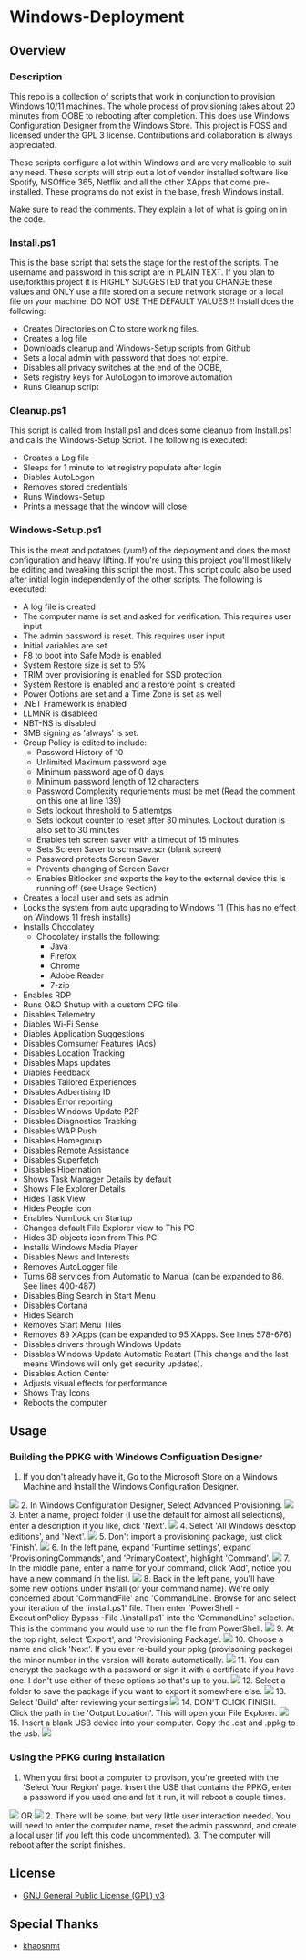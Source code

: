 # Windows-Deployment

## Overview

### Description

This repo is a collection of scripts that work in conjunction to provision Windows 10/11 machines.
The whole process of provisioning takes about 20 minutes from OOBE to rebooting after completion.
This does use Windows Configuration Designer from the Windows Store.
This project is FOSS and licensed under the GPL 3 license. Contributions and collaboration is always appreciated.

These scripts configure a lot within Windows and are very malleable to suit any need. These scripts will strip out a lot of vendor installed software like Spotify, MSOffice 365, Netflix and all the other XApps that come pre-installed. These programs do not exist in the base, fresh Windows install.

Make sure to read the comments. They explain a lot of what is going on in the code.

### Install.ps1

This is the base script that sets the stage for the rest of the scripts.
The username and password in this script are in PLAIN TEXT.
If you plan to use/forkthis project it is HIGHLY SUGGESTED that you CHANGE these values and ONLY use a file stored on a secure network storage or a local file on your machine. DO NOT USE THE DEFAULT VALUES!!!
Install does the following:

- Creates Directories on C to store working files.
- Creates a log file
- Downloads cleanup and Windows-Setup scripts from Github
- Sets a local admin with password that does not expire.
- Disables all privacy switches at the end of the OOBE,
- Sets registry keys for AutoLogon to improve automation
- Runs Cleanup script

### Cleanup.ps1

This script is called from Install.ps1 and does some cleanup from Install.ps1 and calls the Windows-Setup Script.
The following is executed:

- Creates a Log file
- Sleeps for 1 minute to let registry populate after login
- Diables AutoLogon
- Removes stored credentials
- Runs Windows-Setup
- Prints a message that the window will close

### Windows-Setup.ps1

This is the meat and potatoes (yum!) of the deployment and does the most configuration and heavy lifting.
If you're using this project you'll most likely be editing and tweaking this script the most.
This script could also be used after initial login independently of the other scripts.
The following is executed:

- A log file is created
- The computer name is set and asked for verification. This requires user input
- The admin password is reset. This requires user input
- Initial variables are set
- F8 to boot into Safe Mode is enabled
- System Restore size is set to 5%
- TRIM over provisioning is enabled for SSD protection
- System Restore is enabled and a restore point is created
- Power Options are set and a Time Zone is set as well
- .NET Framework is enabled
- LLMNR is disableed
- NBT-NS is disabled
- SMB signing as 'always' is set.
- Group Policy is edited to include:
    * Password History of 10
    * Unlimited Maximum password age
    * Minimum password age of 0 days
    * Minimum password length of 12 characters
    * Password Complexity requriements must be met (Read the comment on this one at line 139)
    * Sets lockout threshold to 5 attemtps
    * Sets lockout counter to reset after 30 minutes. Lockout duration is also set to 30 minutes
    * Enables teh screen saver with a timeout of 15 minutes
    * Sets Screen Saver to scrnsave.scr (blank screen)
    * Password protects Screen Saver
    * Prevents changing of Screen Saver
    * Enables Bitlocker and exports the key to the external device this is running off (see Usage Section)
- Creates a local user and sets as admin
- Locks the system from auto upgrading to Windows 11 (This has no effect on Windows 11 fresh installs)
- Installs Chocolatey
    * Chocolatey installs the following:
        - Java
        - Firefox
        - Chrome
        - Adobe Reader
        - 7-zip
- Enables RDP
- Runs O&O Shutup with a custom CFG file
- Disables Telemetry
- Diables Wi-Fi Sense
- Diables Application Suggestions
- Disables Comsumer Features (Ads)
- Disables Location Tracking
- Disables Maps updates
- Diables Feedback
- Disables Tailored Experiences
- Disables Adbertising ID
- Disables Error reporting
- Disables Windows Update P2P
- Disables Diagnostics Tracking
- Disables WAP Push
- Disables Homegroup
- Disables Remote Assistance
- Disables Superfetch
- Disables Hibernation
- Shows Task Manager Details by default
- Shows File Explorer Details
- Hides Task View
- Hides People Icon
- Enables NumLock on Startup
- Changes default File Explorer view to This PC
- Hides 3D objects icon from This PC
- Installs Windows Media Player
- Disables News and Interests
- Removes AutoLogger file
- Turns 68 services from Automatic to Manual (can be expanded to 86. See lines 400-487)
- Disables Bing Search in Start Menu
- Disables Cortana
- Hides Search
- Removes Start Menu Tiles
- Removes 89 XApps (can be expanded to 95 XApps. See lines 578-676)
- Disables drivers through Windows Update
- Disables Windows Update Automatic Restart (This change and the last means Windows will only get security updates).
- Disables Action Center
- Adjusts visual effects for performance
- Shows Tray Icons
- Reboots the computer

## Usage

### Building the PPKG with Windows Configuation Designer

1. If you don't already have it, Go to the Microsoft Store on a Windows Machine and Install the Windows Configuration Designer.
<img src="https://github.com/colebermudez/Windows-Deployment/blob/main/PPKG%20Screenshots/Screenshot_22.png?raw=true" />
2. In Windows Configuration Designer, Select Advanced Provisioning.
<img src="https://github.com/colebermudez/Windows-Deployment/blob/main/PPKG%20Screenshots/Screenshot_8.png?raw=true" />
3. Enter a name, project folder (I use the default for almost all selections), enter a description if you like, click 'Next'.
<img src="https://github.com/colebermudez/Windows-Deployment/blob/main/PPKG%20Screenshots/Screenshot_9.png?raw=true" />
4. Select 'All Windows desktop editions', and 'Next'.
<img src="https://github.com/colebermudez/Windows-Deployment/blob/main/PPKG%20Screenshots/Screenshot_10.png?raw=true" />
5. Don't import a provisioning package, just click 'Finish'.
<img src="https://github.com/colebermudez/Windows-Deployment/blob/main/PPKG%20Screenshots/Screenshot_11.png?raw=true" />
6. In the left pane, expand 'Runtime settings', expand 'ProvisioningCommands', and 'PrimaryContext', highlight 'Command'.
<img src="https://github.com/colebermudez/Windows-Deployment/blob/main/PPKG%20Screenshots/Screenshot_12.png?raw=true" />
7. In the middle pane, enter a name for your command, click 'Add', notice you have a new command in the list.
<img src="https://github.com/colebermudez/Windows-Deployment/blob/main/PPKG%20Screenshots/Screenshot_13.png?raw=true" />
8. Back in the left pane, you'll have some new options under Install (or your command name). We're only concerned about 'CommandFile' and 'CommandLine'. Browse for and select your iteration of the 'install.ps1' file. Then enter `PowerShell -ExecutionPolicy Bypass -File .\install.ps1` into the 'CommandLine' selection. This is the command you would use to run the file from PowerShell.
<img src="https://github.com/colebermudez/Windows-Deployment/blob/main/PPKG%20Screenshots/Screenshot_14.png?raw=true" />
9. At the top right, select 'Export', and 'Provisioning Package'.
<img src="https://github.com/colebermudez/Windows-Deployment/blob/main/PPKG%20Screenshots/Screenshot_15.png?raw=true" />
10. Choose a name and click 'Next'. If you ever re-build your ppkg (provisoning package) the minor number in the version will iterate automatically.
<img src="https://github.com/colebermudez/Windows-Deployment/blob/main/PPKG%20Screenshots/Screenshot_16.png?raw=true" />
11. You can encrypt the package with a password or sign it with a certificate if you have one. I don't use either of these options so that's up to you.
<img src="https://github.com/colebermudez/Windows-Deployment/blob/main/PPKG%20Screenshots/Screenshot_17.png?raw=true" />
12. Select a folder to save the package if you want to export it somewhere else.
<img src="https://github.com/colebermudez/Windows-Deployment/blob/main/PPKG%20Screenshots/Screenshot_18.png?raw=true" />
13. Select 'Build' after reviewing your settings
<img src="https://github.com/colebermudez/Windows-Deployment/blob/main/PPKG%20Screenshots/Screenshot_19.png?raw=true" />
14. DON'T CLICK FINISH. Click the path in the 'Output Location'. This will open your File Explorer.
<img src="https://github.com/colebermudez/Windows-Deployment/blob/main/PPKG%20Screenshots/Screenshot_20.png?raw=true" />
15. Insert a blank USB device into your computer. Copy the <PPKGNAME>.cat and <PPKGNAME>.ppkg to the usb.
<img src="https://github.com/colebermudez/Windows-Deployment/blob/main/PPKG%20Screenshots/Screenshot_21.png?raw=true" />
   
### Using the PPKG during installation

1. When you first boot a computer to provison, you're greeted with the 'Select Your Region' page. Insert the USB that contains the PPKG, enter a password if you used one and let it run, it will reboot a couple times.
<img src="https://github.com/colebermudez/Windows-Deployment/blob/main/PPKG%20Screenshots/Windows-10-Creators-Update-Setup-1.jpg" />
OR
<img src="https://github.com/colebermudez/Windows-Deployment/blob/main/PPKG%20Screenshots/windows-11-setup-screen-country-region-mrnoob-768x578.png" />
2. There will be some, but very little user interaction needed. You will need to enter the computer name, reset the admin password, and create a local user (if you left this code uncommented).
3. The computer will reboot after the script finishes.

## License

- [GNU General Public License (GPL) v3](https://www.gnu.org/licenses/gpl-3.0.en.html)

## Special Thanks

- [khaosnmt](https://github.com/khaosnmt)
